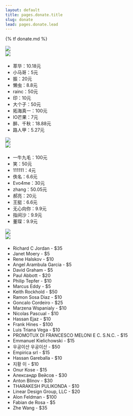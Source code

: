 ```yaml
---
layout: default
title: pages.donate.title
slug: donate
lead: pages.donate.lead
---
```


{% tf donate.md %}

<div class="row">
    <div class="col-md-8">
        <div class="col-md-6">
            <div class="tc">
                <img src="../assets/images/alipayLogo.png">
            </div>
            <div class="tc">
                <img src="../assets/images/alipay.jpg">
            </div>
            <ul style="margin-top: 20px">
            <li>萃华：10.18元</li>
            <li>小马哥：5元</li>
            <li>振：20元</li>
            <li>懒虫：8.8元</li>
            <li>rainc：50元</li>
            <li>印：10元</li>
            <li>大个子：50元</li>
            <li>拓海真一：100元</li>
            <li>IO芒果：7元</li>
            <li>醉、千秋：18.88元</li>
            <li>路人甲：5.27元</li>
            </ul>
        </div>
        <div class="col-md-6">
            <div class="tc">
                <img src="../assets/images/weixinLogo.png">
            </div>
            <div class="tc">
                <img src="../assets/images/weixin.png">
            </div>
            <ul style="margin-top: 20px">
            <li>一牛九毛：100元</li>
            <li>笑：50元</li>
            <li>111111：4元</li>
            <li>佚名：6.6元</li>
            <li>Evo4me：30元</li>
            <li>zhang：50.05元</li>
            <li>郝亮：20元</li>
            <li>王挺：6.6元</li>
            <li>无心向你：9.9元</li>
            <li>指间沙：9.9元</li>
            <li>董琛：9.9元</li>
            </ul>
        </div>
    </div>
    <div class="col-md-4">
        <div class="tc">
            <img src="../assets/images/paypalLogo.png">
        </div>
        <div class="tc">
            <a href="https://www.paypal.com/cgi-bin/webscr?cmd=_s-xclick&hosted_button_id=ZDHP676FQDUT6">
                <img src="https://www.paypalobjects.com/en_US/i/btn/btn_donateCC_LG.gif">
            </a>
        </div>
        <ul style="margin-top: 20px">
        <li>Richard C Jordan - $35</li>
        <li>Janet Moery - $5</li>
        <li>Rene Halskov - $10</li>
        <li>Angel Arambula Garcia - $5</li>
        <li>David Graham - $5</li>
        <li>Paul Abbott - $20</li>
        <li>Philip Tepfer - $10</li>
        <li>Marcus Eddy - $5</li>
        <li>Keith Rockhold - $50</li>
        <li>Ramon Sosa Diaz - $10</li>
        <li>Goncalo Cordeiro - $25</li>
        <li>Marzena Wspanialy - $10</li>
        <li>Nicolas Pascual - $10</li>
        <li>Hassan Ejaz - $10</li>
        <li>Frank Hines - $100</li>
        <li>Luis Triana Vega - $10</li>
        <li>PROMOTUX DI FRANCESCO MELONI E C. S.N.C. - $15</li>
        <li>Emmanuel Kielichowski - $15</li>
        <li>우공이산 우공이산 - $50</li>
        <li>Empirica srl - $15</li>
        <li>Hassan Gareballa - $10</li>
        <li>지황 이 - $10</li>
        <li>Onur Kose - $15</li>
        <li>Александр Вейсов - $30</li>
        <li>Anton Blinov - $30</li>
        <li>THARAKESH PULIKONDA - $10</li>
        <li>Linear Design Group, LLC - $20</li>
        <li>Alon Feldman - $100</li>
        <li>Fabian de Rosa - $5</li>
        <li>Zhe Wang - $35</li>
        </ul>
    </div>
</div>
